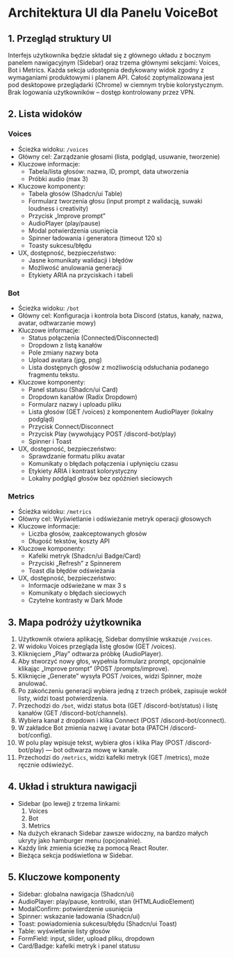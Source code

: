# Architektura UI dla Panelu VoiceBot

## 1. Przegląd struktury UI

Interfejs użytkownika będzie składał się z głównego układu z bocznym panelem nawigacyjnym (Sidebar) oraz trzema głównymi sekcjami: Voices, Bot i Metrics. Każda sekcja udostępnia dedykowany widok zgodny z wymaganiami produktowymi i planem API. Całość zoptymalizowana jest pod desktopowe przeglądarki (Chrome) w ciemnym trybie kolorystycznym. Brak logowania użytkowników – dostęp kontrolowany przez VPN.

## 2. Lista widoków

### Voices
- Ścieżka widoku: `/voices`
- Główny cel: Zarządzanie głosami (lista, podgląd, usuwanie, tworzenie)
- Kluczowe informacje:
  - Tabela/lista głosów: nazwa, ID, prompt, data utworzenia
  - Próbki audio (max 3)
- Kluczowe komponenty:
  - Tabela głosów (Shadcn/ui Table)
  - Formularz tworzenia głosu (input prompt z walidacją, suwaki loudness i creativity)
  - Przycisk „Improve prompt”
  - AudioPlayer (play/pause)
  - Modal potwierdzenia usunięcia
  - Spinner ładowania i generatora (timeout 120 s)
  - Toasty sukcesu/błędu
- UX, dostępność, bezpieczeństwo:
  - Jasne komunikaty walidacji i błędów
  - Możliwość anulowania generacji
  - Etykiety ARIA na przyciskach i tabeli

### Bot
- Ścieżka widoku: `/bot`
- Główny cel: Konfiguracja i kontrola bota Discord (status, kanały, nazwa, avatar, odtwarzanie mowy)
- Kluczowe informacje:
  - Status połączenia (Connected/Disconnected)
  - Dropdown z listą kanałów
  - Pole zmiany nazwy bota
  - Upload avatara (jpg, png)
  - Lista dostępnych głosów z możliwością odsłuchania podanego fragmentu tekstu.
- Kluczowe komponenty:
  - Panel statusu (Shadcn/ui Card)
  - Dropdown kanałów (Radix Dropdown)
  - Formularz nazwy i uploadu pliku
  - Lista głosów (GET /voices) z komponentem AudioPlayer (lokalny podgląd)
  - Przycisk Connect/Disconnect
  - Przycisk Play (wywołujący POST /discord-bot/play)
  - Spinner i Toast
- UX, dostępność, bezpieczeństwo:
  - Sprawdzanie formatu pliku avatar
  - Komunikaty o błędach połączenia i upłynięciu czasu
  - Etykiety ARIA i kontrast kolorystyczny
  - Lokalny podgląd głosów bez opóźnień sieciowych

### Metrics
- Ścieżka widoku: `/metrics`
- Główny cel: Wyświetlanie i odświeżanie metryk operacji głosowych
- Kluczowe informacje:
  - Liczba głosów, zaakceptowanych głosów
  - Długość tekstów, koszty API
- Kluczowe komponenty:
  - Kafelki metryk (Shadcn/ui Badge/Card)
  - Przyciski „Refresh” z Spinnerem
  - Toast dla błędów odświeżania
- UX, dostępność, bezpieczeństwo:
  - Informacje odświeżane w max 3 s
  - Komunikaty o błędach sieciowych
  - Czytelne kontrasty w Dark Mode

## 3. Mapa podróży użytkownika

1. Użytkownik otwiera aplikację, Sidebar domyślnie wskazuje `/voices`.
2. W widoku Voices przegląda listę głosów (GET /voices).
3. Kliknięciem „Play” odtwarza próbkę (AudioPlayer).
4. Aby stworzyć nowy głos, wypełnia formularz prompt, opcjonalnie klikając „Improve prompt” (POST /prompts/improve).
5. Kliknięcie „Generate” wysyła POST /voices, widzi Spinner, może anulować.
6. Po zakończeniu generacji wybiera jedną z trzech próbek, zapisuje wokół listy, widzi toast potwierdzenia.
7. Przechodzi do `/bot`, widzi status bota (GET /discord-bot/status) i listę kanałów (GET /discord-bot/channels).
8. Wybiera kanał z dropdown i klika Connect (POST /discord-bot/connect).
9. W zakładce Bot zmienia nazwę i avatar bota (PATCH /discord-bot/config).
10. W polu play wpisuje tekst, wybiera głos i klika Play (POST /discord-bot/play) — bot odtwarza mowę w kanale.
11. Przechodzi do `/metrics`, widzi kafelki metryk (GET /metrics), może ręcznie odświeżyć.

## 4. Układ i struktura nawigacji

- Sidebar (po lewej) z trzema linkami:
  1. Voices  
  2. Bot  
  3. Metrics
- Na dużych ekranach Sidebar zawsze widoczny, na bardzo małych ukryty jako hamburger menu (opcjonalnie).
- Każdy link zmienia ścieżkę za pomocą React Router.
- Bieżąca sekcja podświetlona w Sidebar.

## 5. Kluczowe komponenty

- Sidebar: globalna nawigacja (Shadcn/ui)
- AudioPlayer: play/pause, kontrolki, stan (HTMLAudioElement)
- ModalConfirm: potwierdzenie usunięcia
- Spinner: wskazanie ładowania (Shadcn/ui)
- Toast: powiadomienia sukcesu/błędu (Shadcn/ui Toast)
- Table: wyświetlanie listy głosów
- FormField: input, slider, upload pliku, dropdown
- Card/Badge: kafelki metryk i panel statusu 